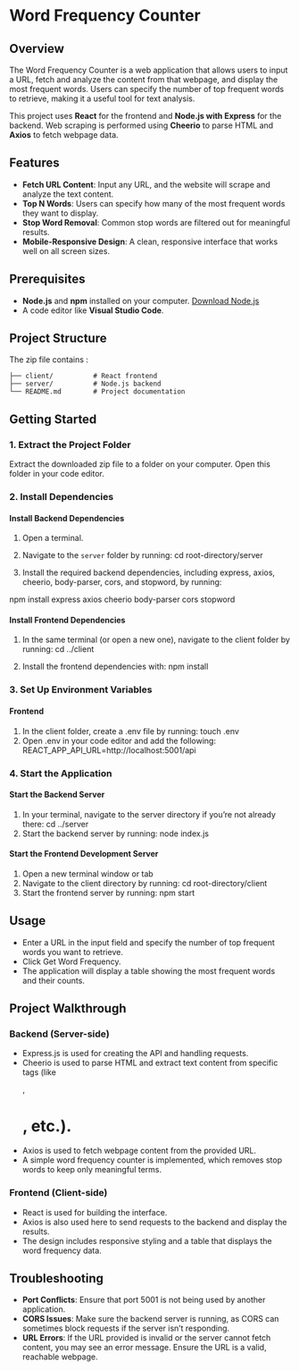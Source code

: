# Word Frequency Counter

## Overview
The Word Frequency Counter is a web application that allows users to input a URL, fetch and analyze the content from that webpage, and display the most frequent words. Users can specify the number of top frequent words to retrieve, making it a useful tool for text analysis.

This project uses **React** for the frontend and **Node.js with Express** for the backend. Web scraping is performed using **Cheerio** to parse HTML and **Axios** to fetch webpage data. 

## Features
- **Fetch URL Content**: Input any URL, and the website will scrape and analyze the text content.
- **Top N Words**: Users can specify how many of the most frequent words they want to display.
- **Stop Word Removal**: Common stop words are filtered out for meaningful results.
- **Mobile-Responsive Design**: A clean, responsive interface that works well on all screen sizes.

## Prerequisites
- **Node.js** and **npm** installed on your computer. [Download Node.js](https://nodejs.org/)
- A code editor like **Visual Studio Code**.

## Project Structure
The zip file contains : 
``` Word Frequency Counter/
├── client/          # React frontend
├── server/          # Node.js backend
└── README.md        # Project documentation
```
## Getting Started

### 1. Extract the Project Folder
Extract the downloaded zip file to a folder on your computer. Open this folder in your code editor.

### 2. Install Dependencies

#### Install Backend Dependencies
1. Open a terminal.
2. Navigate to the `server` folder by running:
   cd root-directory/server

3. Install the required backend dependencies, including express, axios, cheerio, body-parser, cors, and stopword, by running:

npm install express axios cheerio body-parser cors stopword

#### Install Frontend Dependencies

1. In the same terminal (or open a new one), navigate to the client folder by running:
    cd ../client

2. Install the frontend dependencies with:
     npm install

### 3. Set Up Environment Variables

#### Frontend
1. In the client folder, create a .env file by running:
    touch .env
2. Open .env in your code editor and add the following:
    REACT_APP_API_URL=http://localhost:5001/api

### 4. Start the Application

#### Start the Backend Server

1. In your terminal, navigate to the server directory if you’re not already there:
    cd ../server
2. Start the backend server by running:
    node index.js

#### Start the Frontend Development Server

1. Open a new terminal window or tab
2. Navigate to the client directory by running:
    cd root-directory/client
3. Start the frontend server by running:
    npm start

## Usage

- Enter a URL in the input field and specify the number of top frequent words you want to retrieve.
- Click Get Word Frequency.
- The application will display a table showing the most frequent words and their counts.

## Project Walkthrough

### Backend (Server-side)
- Express.js is used for creating the API and handling requests.
- Cheerio is used to parse HTML and extract text content from specific tags (like <p>, <h1>, etc.).
- Axios is used to fetch webpage content from the provided URL.
- A simple word frequency counter is implemented, which removes stop words to keep only meaningful terms.
### Frontend (Client-side)
- React is used for building the interface.
- Axios is also used here to send requests to the backend and display the results.
- The design includes responsive styling and a table that displays the word frequency data.

## Troubleshooting
-  **Port Conflicts**: Ensure that port 5001 is not being used by another application.
- **CORS Issues**: Make sure the backend server is running, as CORS can sometimes block requests if the server isn’t responding.
- **URL Errors**: If the URL provided is invalid or the server cannot fetch content, you may see an error message. Ensure the URL is a valid, reachable webpage.



